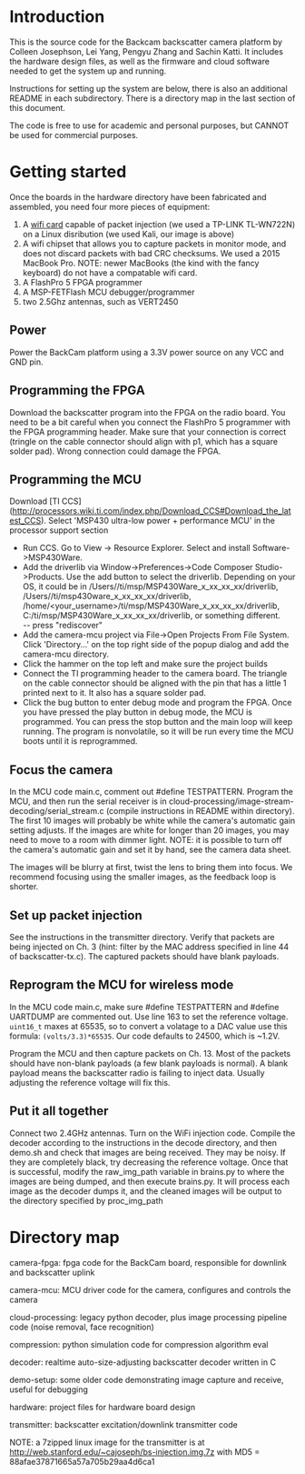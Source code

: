# Introduction
This is the source code for the Backcam backscatter camera platform by Colleen Josephson, Lei Yang, Pengyu Zhang and Sachin Katti. It includes the hardware design files, as well as the firmware and cloud software needed to get the system up and running. 

Instructions for setting up the system are below, there is also an additional README in each subdirectory. There is a directory map in the last section of this document. 

The code is free to use for academic and personal purposes, but CANNOT be used for commercial purposes. 

# Getting started

Once the boards in the hardware directory have been fabricated and assembled, you need four more pieces of equipment:

1. A [wifi card](https://null-byte.wonderhowto.com/how-to/buy-best-wireless-network-adapter-for-wi-fi-hacking-2018-0178550/) 
capable of packet injection (we used a TP-LINK TL-WN722N) on a Linux disribution (we used Kali, our image is above)
2. A wifi chipset that allows you to capture packets in monitor mode, and does not discard packets with bad CRC checksums. We used a 2015 MacBook Pro. NOTE: newer MacBooks (the kind with the fancy keyboard) do not have a compatable wifi card.
3. A FlashPro 5 FPGA programmer 
4. A MSP-FETFlash MCU debugger/programmer 
5. two 2.5Ghz antennas, such as VERT2450

## Power

Power the BackCam platform using a 3.3V power source on any VCC and GND pin.

## Programming the FPGA

Download the backscatter program into the FPGA on the radio board. You need to be a bit careful when you connect the 
FlashPro 5 programmer with the FPGA programming header. Make sure that your connection is correct 
(tringle on the cable connector should align with p1, which has a square solder pad). Wrong connection could damage the FPGA.

## Programming the MCU

Download [TI CCS] (http://processors.wiki.ti.com/index.php/Download_CCS#Download_the_latest_CCS). Select 'MSP430 ultra-low power + performance MCU' in the processor support section

- Run CCS. Go to View -> Resource Explorer. Select and install Software->MSP430Ware.
- Add the driverlib via Window->Preferences->Code Composer Studio->Products. Use the add button to select the driverlib.
   Depending on your OS, it could be in /Users/<username>/ti/msp/MSP430Ware_x_xx_xx_xx/driverlib, 
   /Users/<username>/ti/msp430ware_x_xx_xx_xx/driverlib,  /home/<your_username>/ti/msp/MSP430Ware_x_xx_xx_xx/driverlib, 
   C:/ti/msp/MSP430Ware_x_xx_xx_xx/driverlib, or something different.  
-- press "rediscover"
- Add the camera-mcu project via File->Open Projects From File System. Click 'Directory...' on the top right side of the popup dialog and add the camera-mcu directory.
- Click the hammer on the top left and make sure the project builds
- Connect the TI programming header to the camera board. The triangle on the cable connector should be aligned with the pin that has a little 1 printed next to it. It also has a square solder pad.
- Click the bug button to enter debug mode and program the FPGA. Once you have pressed the play button in debug mode, the MCU is programmed. You can press the stop button and the main loop will keep running. The program is nonvolatile, so it will be run every time the MCU boots until it is reprogrammed. 

## Focus the camera

In the MCU code main.c, comment out #define TESTPATTERN. Program the MCU, and then run the serial receiver is in cloud-processing/image-stream-decoding/serial_stream.c (compile instructions in README within directory). The first 10 images will probably be white while the camera's automatic gain setting adjusts. If the images are white for longer than 20 images, you may need to move to a room with dimmer light. NOTE: it is possible to turn off the camera's automatic gain and set it by hand, see the camera data sheet. 

The images will be blurry at first, twist the lens to bring them into focus. We recommend focusing using the smaller images, as the feedback loop is shorter. 

## Set up packet injection

See the instructions in the transmitter directory. Verify that packets are being injected on Ch. 3 (hint: filter by the MAC address specified in line 44 of backscatter-tx.c). The captured packets should have blank payloads. 

## Reprogram the MCU for wireless mode

In the MCU code main.c, make sure #define TESTPATTERN and #define UARTDUMP are commented out.
Use line 163 to set the reference voltage. `uint16_t` maxes at 65535, so to convert a volatage to a DAC value use this formula: `(volts/3.3)*65535`. Our code defaults to 24500, which is ~1.2V. 

Program the MCU and then capture packets on Ch. 13. Most of the packets should have non-blank payloads (a few blank payloads is normal). A blank payload means the backscatter radio is failing to inject data. Usually adjusting the reference voltage will fix this. 

## Put it all together

Connect two 2.4GHz antennas. Turn on the WiFi injection code. Compile the decoder according to the instructions in the decode directory, and then demo.sh and check that images are being received. They may be noisy. If they are completely black, try decreasing the reference voltage. Once that is successful, 
modify the raw_img_path variable in brains.py to where the images are being dumped, and then execute brains.py. It will process each image as the decoder dumps it, and the cleaned images will be output to the directory specified by proc_img_path

# Directory map

camera-fpga: fpga code for the BackCam board, responsible for downlink
	     and backscatter uplink

camera-mcu: MCU driver code for the camera, configures and controls
	    the camera

cloud-processing: legacy python decoder, plus image processing
		  pipeline code (noise removal, face recognition)

compression: python simulation code for compression algorithm eval
	     

decoder: realtime auto-size-adjusting backscatter decoder written in C

demo-setup: some older code demonstrating image capture and receive,
	    useful for debugging

hardware: project files for hardware board design

transmitter: backscatter excitation/downlink transmitter code


NOTE: a 7zipped linux image for the transmitter is at http://web.stanford.edu/~cajoseph/bs-injection.img.7z with MD5 = 88afae37871665a57a705b29aa4d6ca1

